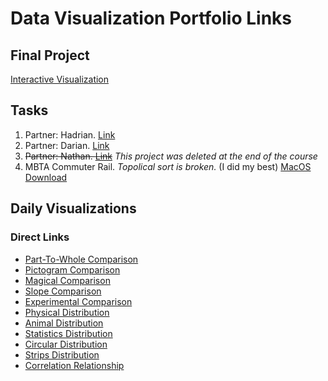 # Data Visualization Portfolio Links
## Final Project
[Interactive Visualization](https://github.com/cabouezzi/Interactive-Weather.git)
## Tasks
1. Partner: Hadrian. [Link](https://hadrian-reppas.github.io/CSC630/Addison/index.html)
2. Partner: Darian. [Link](https://docs.google.com/document/d/137JjFOPwSv0grIksd3PB86TB2AlE9iwl-rxAegaY7tw/edit?usp=sharing)
3. <s>Partner: Nathan. [Link](https://github.com/CSC630/group-task-3/tree/main/Group%20task%203)</s> _This project was deleted at the end of the course_
4. MBTA Commuter Rail. _Topolical sort is broken._ (I did my best) [MacOS Download](https://github.com/cabouezzi22/CSC630-Portfolio/raw/main/BostonCommute.zip)
## Daily Visualizations
### Direct Links
- [Part-To-Whole Comparison](PartToWhole.jpeg)
- [Pictogram Comparison](Pictogram.png)
- [Magical Comparison](Magical.png)
- [Slope Comparison](LebanonTrade.png)
- [Experimental Comparison](NuclearTests.png)
- [Physical Distribution](HockeyFights.png)
- [Animal Distribution](VermontAnimalCollisions.png)
- [Statistics Distribution](NBAStats.pdf)
- [Circular Distribution](SunflowerSpiral.png)
- [Strips Distribution](Strips.png)
- [Correlation Relationship](MoreCarStuff.png)
